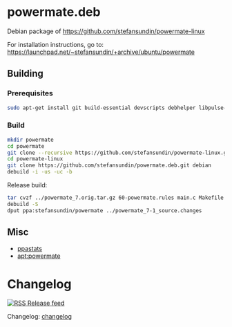 # powermate.deb

Debian package of https://github.com/stefansundin/powermate-linux

For installation instructions, go to: https://launchpad.net/~stefansundin/+archive/ubuntu/powermate


## Building

### Prerequisites

```bash
sudo apt-get install git build-essential devscripts debhelper libpulse-dev
```

### Build

```bash
mkdir powermate
cd powermate
git clone --recursive https://github.com/stefansundin/powermate-linux.git
cd powermate-linux
git clone https://github.com/stefansundin/powermate.deb.git debian
debuild -i -us -uc -b
```

Release build:
```bash
tar cvzf ../powermate_7.orig.tar.gz 60-powermate.rules main.c Makefile powermate.toml README.md --exclude='.*' tomlc99
debuild -S
dput ppa:stefansundin/powermate ../powermate_7-1_source.changes
```

## Misc

- [ppastats](https://stefansundin.github.io/powermate.deb/)
- [apt:powermate](http://www.appnr.com/install/powermate)


# Changelog

[![RSS](https://stefansundin.github.io/img/feed.png) Release feed](https://github.com/stefansundin/powermate.deb/releases.atom)

Changelog: [changelog](changelog)
